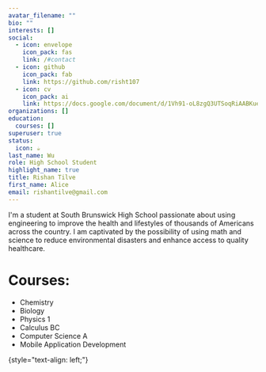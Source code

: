 ```yaml
---
avatar_filename: ""
bio: ""
interests: []
social:
  - icon: envelope
    icon_pack: fas
    link: /#contact
  - icon: github
    icon_pack: fab
    link: https://github.com/risht107
  - icon: cv
    icon_pack: ai
    link: https://docs.google.com/document/d/1Vh91-oL8zgQ3UTSoqRiAABKuekt0U1Zy9ZWJI_sWmeI/edit?usp=sharing
organizations: []
education:
  courses: []
superuser: true
status:
  icon: ☕️
last_name: Wu
role: High School Student
highlight_name: true
title: Rishan Tilve
first_name: Alice
email: rishantilve@gmail.com
---
```

I'm a student at South Brunswick High School passionate about using engineering to improve the health and lifestyles of thousands of Americans across the country. I am captivated by the possibility of using math and science to reduce environmental disasters and enhance access to quality healthcare.

# Courses:

* Chemistry
* Biology
* Physics 1
* Calculus BC
* Computer Science A
* Mobile Application Development

{style="text-align: left;"}